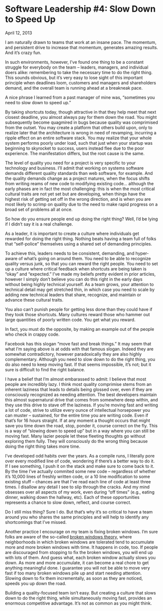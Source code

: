 # Software Leadership #4: Slow Down to Speed Up

April 12, 2013

I am naturally drawn to teams that work at an insane pace. The momentum, and persistent drive to increase that momentum, generates amazing results. And it’s crazy fun.

In such environments, however, I’ve found one thing to be a constant struggle for everybody on the team – leaders, managers, and individual doers alike: remembering to take the necessary time to do the right thing. This sounds obvious, but it’s very easy to lose sight of this important principle when deadlines loom, customers and managers and shareholders demand, and the overall team is running ahead at a breakneak pace.

A nice phrase I learned from a past manager of mine was, “sometimes you need to slow down to speed up.”

By taking shortcuts today, though attractive in that they help meet that next closest deadline, you almost always pay for them down the road. You might subsequently become quagmired in bugs because quality was comprimised from the outset. You may create a platform that others build upon, only to realize later that the architecture is wrong in need of revamping, incurring a ripple effect on an entire software stack. You may realize that your whole system performs poorly under load, such that just when your startup was beginning to skyrocket to success, users instead flee due to the poor experience. The manifestation differs, but the root cause is the same.

The level of quality you need for a project is very specific to your technology and business. I’ll admit that working on systems software demands different quality standards than web software, for example. And the quality demands change as a project matures, when the focus shifts from writing reams of new code to modifying existing code… although the early phases are in fact the most challenging: this is when the most critical cultural traits are not yet set but are developing, when things have the highest risk of getting set off in the wrong direction, and is when you are most likely to scrimp on quality due to the need to make rapid progress on a broad set of problems all at once.

So how do you ensure people end up doing the right thing? Well, I’d be lying if I didn’t say it is a real challenge.

As a leader, it is important to create a culture where individuals get rewarded for doing the right thing. Nothing beats having a team full of folks that “self-police” themselves using a shared set of demanding principles.

To achieve this, leaders needs to be consistent, demanding, and hyper-aware of what’s going on around them. You need to be able to recognize quality versus junk, so that you can reward the right people. You need to set up a culture where critical feedback when shortcuts are being taken is “okay” and “expected.” I’ve made my beliefs pretty evident in prior articles, however I simply don’t believe you can do this right in the early days without being highly technical yourself. As a team grows, your attention to technical detail may get stretched thin, in which case you need to scale by adding new technical leaders that share, recognize, and maintain or advance these cultural traits.

You also can’t punish people for getting less done than they could have if they took those shortcuts. Many cultures reward those who hammer out large quantities of poorly written code. You get what you reward.

In fact, you must do the opposite, by making an example out of the people who check in crappy code.

Facebook has this slogan “move fast and break things.” It may seem that what I’m saying above is at odds with that famous slogan. Indeed they are somewhat contradictory, however paradoxically they are also highly complementary. Although you need to slow down to do the right thing, you do also need to keep moving fast. If that seems impossible, it’s not; but it sure is difficult to find the right balance.

I have a belief that I’m almost embarassed to admit: I believe that most people are incredibly lazy. I think most quality comprimise stems from an inherent laziness that leads to details being glossed over, even if they are consciously recognized as needing attention. The best developers maintain this almost supernatural drive that comes from somewhere deep within, and they use this drive to stave off the laziness. If you’re moving fast and writing a lot of code, strive to utilize every ounce of intellectual horsepower you can muster – sustained, for the entire time you are writing code. Even if that’s for 16 hours straight. If at any moment a thought occurs that might save you time down the road, stop, ponder it, course correct on the fly. This is a way of “slowing down to speed up” but in a way where you can still be moving fast. Many lazier people let these fleeting thoughts go without exploring them fully. They will consciously do the wrong thing because doing the right thing takes more time.

I’ve developed odd habits over the years. As a compile runs, I literally pore over every modified line of code, wondering if there’s a better way to do it. If I see something, I push it on the stack and make sure to come back to it. By the time I’ve actually commited some new code – regardless of whether it’s 10,000 lines of freshly written code, or a 10 line modification to some existing stuff – chances are that I’ve read each line of code at least three times. I disallow any detail I see to slip through the cracks. And my mind obsesses over all aspects of my work, even during “off times” (e.g., eating dinner, walking down the hallway, etc). Each of these opportunities represents a chance to slow down, reflect, and course correct.

Do I still miss thing? Sure I do. But that’s why it’s so critical to have a team around you who shares the same principles and will help to identify any shortcomings that I’ve missed.

Another practice I encourage on my team is fixing broken windows. I’m sure folks are aware of the so-called [broken windows theory](https://en.wikipedia.org/wiki/Fixing_Broken_Windows), where neighborhoods in which broken windows are tolerated tend to accumulate more and more broken windows with time. It happens in code, too. If people are discouraged from stopping to fix the broken windows, you will end up with lots of them. And guess what, each broken window actually slows you down. As more and more accumulate, it can become a real chore to get anything meaningful done. I guarantee you will not be able to move very fast if too many broken windows pile up and start needing attention. Slowing down to fix them incrementally, as soon as they are noticed, speeds you up down the road.

Building a quality-focused team isn’t easy. But creating a culture that slows down to do the right thing, while simultaneously moving fast, provides an enormous competitive advantage. It’s not as common as you might think.

